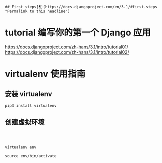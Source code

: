 	## First steps[¶](https://docs.djangoproject.com/en/3.1/#first-steps "Permalink to this headline")


#   tutorial  编写你的第一个 Django 应用    

https://docs.djangoproject.com/zh-hans/3.1/intro/tutorial01/     
https://docs.djangoproject.com/zh-hans/3.1/intro/tutorial02/     






#  virtualenv 使用指南

##  安装  virtualenv


```
pip3 install virtualenv

```


##  创建虚拟环境

```



virtualenv env

source env/bin/activate

```
